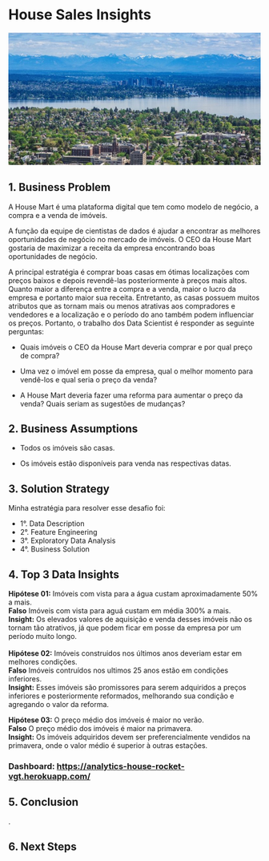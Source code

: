 # House Sales Insights

![alt text](https://github.com/VictorTerror/House_Sales_Insights/blob/main/image/image.jpeg?raw=True)

## **1. Business Problem**

A House Mart é uma plataforma digital que tem como modelo de negócio, a compra e a venda de imóveis.

A função da equipe de cientistas de dados é ajudar a encontrar as melhores oportunidades de negócio no mercado de imóveis. O CEO da House Mart gostaria de maximizar a receita da empresa encontrando boas oportunidades de negócio.

A principal estratégia é comprar boas casas em ótimas localizações com preços baixos e depois revendê-las posteriormente à preços mais altos. Quanto maior a diferença entre a compra e a venda, maior o lucro da empresa e portanto maior sua receita. Entretanto, as casas possuem muitos atributos que as tornam mais ou menos atrativas aos compradores e vendedores e a localização e o período do ano também podem influenciar os preços. Portanto, o trabalho dos Data Scientist é responder as seguinte perguntas:

* Quais imóveis o CEO da House Mart deveria comprar e por qual preço de compra?

* Uma vez o imóvel em posse da empresa, qual o melhor momento para vendê-los e qual seria o preço da venda?

* A House Mart deveria fazer uma reforma para aumentar o preço da venda? Quais seriam as sugestões de mudanças?



## **2. Business Assumptions**

* Todos os imóveis são casas.

* Os imóveis estão disponíveis para venda nas respectivas datas.



## **3. Solution Strategy**
Minha estratégia para resolver esse desafio foi:

* 1°. Data Description
* 2°. Feature Engineering
* 3°. Exploratory Data Analysis
* 4°. Business Solution



## **4. Top 3 Data Insights**

**Hipótese 01:** Imóveis com vista para a água custam aproximadamente 50% a mais.<br/>
**Falso** Imóveis com vista para aguá custam em média 300% a mais.<br/>
**Insight:** Os elevados valores de aquisição e venda desses imóveis não os tornam tão atrativos, já que podem ficar em posse da empresa por um período muito longo.<br/>
<br/>
**Hipótese 02:** Imóveis construidos nos últimos anos deveriam estar em melhores condições.<br/>
**Falso** Imóveis contruídos nos ultimos 25 anos estão em condições inferiores.<br/>
**Insight:** Esses imóveis são promissores para serem adquiridos a preços inferiores e posteriormente reformados, melhorando sua condição e agregando o valor da reforma.<br/>

**Hipótese 03:** O preço médio dos imóveis é maior no verão.<br/>
**Falso** O preço médio dos imóveis é maior na primavera.<br/>
**Insight:** Os imóveis adquiridos devem ser preferencialmente vendidos na primavera, onde o valor médio é superior à outras estações.

### **Dashboard**: https://analytics-house-rocket-vgt.herokuapp.com/<br/>


## **5. Conclusion**
.


## **6. Next Steps**
